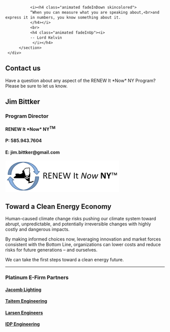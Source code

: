 ﻿<div class="full_page_photo" style="background-image: url(assets/hero.jpg);">
     <div class="container">
          <section class="call_to_action">

               <i><h4 class="animated fadeInDown skincolored">
               “When you can measure what you are speaking about,<br>and express it in numbers, you know something about it.
               </h4></i>
               <br>
               <h4 class="animated fadeInUp"><i>
               -- Lord Kelvin
                </i></h4>
          </section>
     </div>
</div>

<div class="main">
        <section>
            <div class="container">
            <div class="row">
            <div class="col-md-4">



<h1> Contact us </h1>

<p>Have a question about any aspect of the RENEW It *Now* NY Program?  Please be sure to let us know.</p>

<h2> Jim Bittker </h2>

<h3> Program Director </h3>



<h4> RENEW It *Now* NY<sup>TM</sup> </h4>



<h4> P: 585.943.7604 </h4>

<h4> E: jim.bittker@gmail.com </h4>


<img src="assets/RENEW It Now NY Logo.PNG" height="100 px" alt="RENEW It Now NY Logo">



</div>
<div class="col-md-8">


<h2> Toward a Clean Energy Economy </h2>
<p>
Human-caused climate change risks pushing our climate system toward abrupt, unpredictable, and
potentially irreversible changes with highly costly and dangerous impacts.</p><p>
By making informed choices now, leveraging innovation and market forces consistent with the Bottom
Line, organizations can lower costs and reduce risks for future generations – and ourselves.</p><p>
We can take the first steps toward a clean energy future.
<p>

<hr>

<h3>Platinum E-Firm Partners</h3>
<h4> <a href="http://www.jacomb.net/"> Jacomb Lighting </a> </h4>

<h4> <a href="http://www.taitem.com/"> Taitem Engineering </a> </h4>

<h4> <a href="http://www.larsenengineers.com/"> Larsen Engineers </a> </h4>

<h4> <a href="http://www.ipdengineering.com/"> IDP Engineering </a> </h4>


</div>
